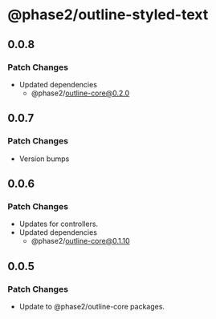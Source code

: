 # @phase2/outline-styled-text

## 0.0.8

### Patch Changes

- Updated dependencies
  - @phase2/outline-core@0.2.0

## 0.0.7

### Patch Changes

- Version bumps

## 0.0.6

### Patch Changes

- Updates for controllers.
- Updated dependencies
  - @phase2/outline-core@0.1.10

## 0.0.5

### Patch Changes

- Update to @phase2/outline-core packages.
